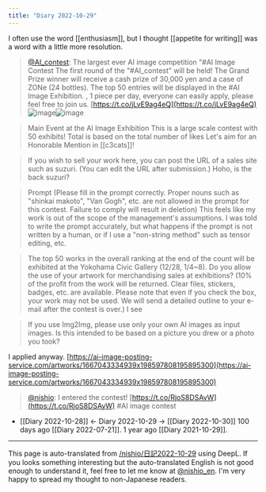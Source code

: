 ```yaml
---
title: "Diary 2022-10-29"
---
```



I often use the word [[enthusiasm]], but I thought [[appetite for writing]] was a word with a little more resolution.

> [@AI_contest](https://twitter.com/ai_contest/status/1584847243315748866?s=46&t=8r2-75ref0_VllgMzuEilg): The largest ever AI image competition "#AI Image Contest The first round of the "#AI_contest" will be held!
> The Grand Prize winner will receive a cash prize of 30,000 yen and a case of ZONe (24 bottles).
> The top 50 entries will be displayed in the #AI Image Exhibition.
> , 1 piece per day, everyone can easily apply, please feel free to join us.
> [https://t.co/jLvE9ag4eQ](https://t.co/jLvE9ag4eQ)
> ![image](https://pbs.twimg.com/media/Ff579O0akAELpeZ.jpg)![image](https://pbs.twimg.com/media/Ff579OwacAE9ad3.jpg)

> Main Event at the AI Image Exhibition
> This is a large scale contest with 50 exhibits!
> Total is based on the total number of likes
Let's aim for an Honorable Mention in [[c3cats]]!

> If you wish to sell your work here, you can post the URL of a sales site such as suzuri. (You can edit the URL after submission.)
Hoho, is the back suzuri?

> Prompt (Please fill in the prompt correctly. Proper nouns such as "shinkai makoto", "Van Gogh", etc. are not allowed in the prompt for this contest. Failure to comply will result in deletion)
This feels like my work is out of the scope of the management's assumptions. I was told to write the prompt accurately, but what happens if the prompt is not written by a human, or if I use a "non-string method" such as tensor editing, etc.

> The top 50 works in the overall ranking at the end of the count will be exhibited at the Yokohama Civic Gallery (12/28, 1/4~8).
>  Do you allow the use of your artwork for merchandising sales at exhibitions?
>  (10% of the profit from the work will be returned. Clear files, stickers, badges, etc. are available. Please note that even if you check the box, your work may not be used. We will send a detailed outline to your e-mail after the contest is over.)
I see

> If you use Img2Img, please use only your own AI images as input images.
Is this intended to be based on a picture you drew or a photo you took?

I applied anyway.
[https://ai-image-posting-service.com/artworks/1667043334939x198597808195895300](https://ai-image-posting-service.com/artworks/1667043334939x198597808195895300)

> [@nishio](https://twitter.com/nishio/status/1586321111226396673?s=20&t=L8724q_GOoZUvY4nV8i2gg): I entered the contest!
> [https://t.co/RjoS8DSAyW](https://t.co/RjoS8DSAyW) #AI image contest

- [[Diary 2022-10-28]] ← Diary 2022-10-29 → [[Diary 2022-10-30]]
100 days ago [[Diary 2022-07-21]].
1 year ago [[Diary 2021-10-29]].
---
This page is auto-translated from [/nishio/日記2022-10-29](https://scrapbox.io/nishio/日記2022-10-29) using DeepL. If you looks something interesting but the auto-translated English is not good enough to understand it, feel free to let me know at [@nishio_en](https://twitter.com/nishio_en). I'm very happy to spread my thought to non-Japanese readers.